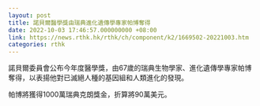 ```yaml
---
layout: post
title: 諾貝爾醫學獎由瑞典進化遺傳學專家帕博奪得
date: 2022-10-03 17:46:57.000000000 +08:00
link: https://news.rthk.hk/rthk/ch/component/k2/1669502-20221003.htm
categories: rthk
---
```


諾貝爾委員會公布今年度醫學獎，由67歲的瑞典生物學家、進化遺傳學專家帕博奪得，以表揚他對已滅絕人種的基因組和人類進化的發現。

帕博將獲得1000萬瑞典克朗獎金，折算將90萬美元。

